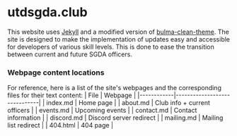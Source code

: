 # utdsgda.club
This website uses [Jekyll] and a modified version of [bulma-clean-theme]. The site is designed to make the implementation of updates easy and accessible for developers of various skill levels. This is done to ease the transition between current and future SGDA officers.

### Webpage content locations
For reference, here is a list of the site's webpages and the corresponding files for their text content:
| File       | Webpage                      |
|------------|------------------------------|
| index.md   | Home page                    |
| about.md   | Club info + current officers |
| events.md  | Upcoming events              |
| contact.md | Contact information          |
| discord.md | Discord server redirect      |
| mailing.md | Mailing list redirect        |
| 404.html   | 404 page                     |

[Jekyll]: https://jekyllrb.com/ 
[bulma-clean-theme]: https://github.com/chrisrhymes/bulma-clean-theme 
